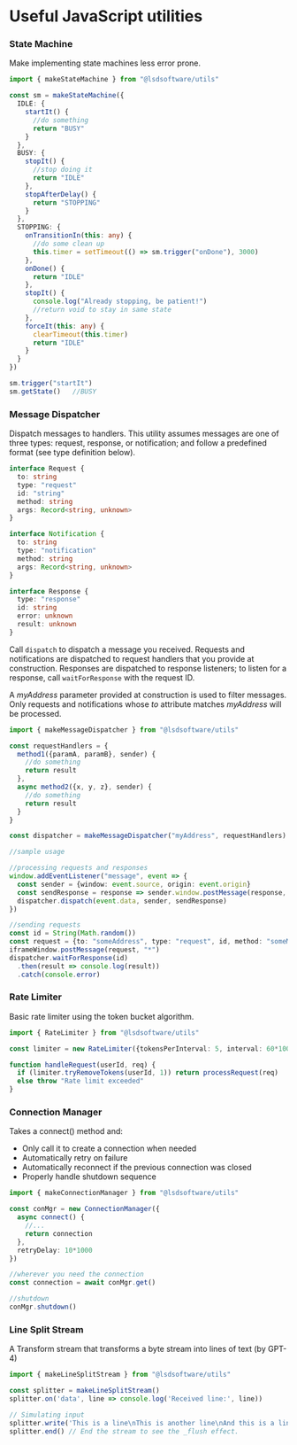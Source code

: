# Useful JavaScript utilities


### State Machine
Make implementing state machines less error prone.

```typescript
import { makeStateMachine } from "@lsdsoftware/utils"

const sm = makeStateMachine({
  IDLE: {
    startIt() {
      //do something
      return "BUSY"
    }
  },
  BUSY: {
    stopIt() {
      //stop doing it
      return "IDLE"
    },
    stopAfterDelay() {
      return "STOPPING"
    }
  },
  STOPPING: {
    onTransitionIn(this: any) {
      //do some clean up
      this.timer = setTimeout(() => sm.trigger("onDone"), 3000)
    },
    onDone() {
      return "IDLE"
    },
    stopIt() {
      console.log("Already stopping, be patient!")
      //return void to stay in same state
    },
    forceIt(this: any) {
      clearTimeout(this.timer)
      return "IDLE"
    }
  }
})

sm.trigger("startIt")
sm.getState()   //BUSY
```



### Message Dispatcher
Dispatch messages to handlers.  This utility assumes messages are one of three types: request, response, or notification; and follow a predefined format (see type definition below).

```typescript
interface Request {
  to: string
  type: "request"
  id: "string"
  method: string
  args: Record<string, unknown>
}

interface Notification {
  to: string
  type: "notification"
  method: string
  args: Record<string, unknown>
}

interface Response {
  type: "response"
  id: string
  error: unknown
  result: unknown
}
```

Call `dispatch` to dispatch a message you received.  Requests and notifications are dispatched to request handlers that you provide at construction.  Responses are dispatched to response listeners; to listen for a response, call `waitForResponse` with the request ID.

A _myAddress_ parameter provided at construction is used to filter messages.  Only requests and notifications whose _to_ attribute matches _myAddress_ will be processed.

```typescript
import { makeMessageDispatcher } from "@lsdsoftware/utils"

const requestHandlers = {
  method1({paramA, paramB}, sender) {
    //do something
    return result
  },
  async method2({x, y, z}, sender) {
    //do something
    return result
  }
}

const dispatcher = makeMessageDispatcher("myAddress", requestHandlers)

//sample usage

//processing requests and responses
window.addEventListener("message", event => {
  const sender = {window: event.source, origin: event.origin}
  const sendResponse = response => sender.window.postMessage(response, sender.origin)
  dispatcher.dispatch(event.data, sender, sendResponse)
})

//sending requests
const id = String(Math.random())
const request = {to: "someAddress", type: "request", id, method: "someMethod", args: {}}
iframeWindow.postMessage(request, "*")
dispatcher.waitForResponse(id)
  .then(result => console.log(result))
  .catch(console.error)
```



### Rate Limiter
Basic rate limiter using the token bucket algorithm.

```typescript
import { RateLimiter } from "@lsdsoftware/utils"

const limiter = new RateLimiter({tokensPerInterval: 5, interval: 60*1000})

function handleRequest(userId, req) {
  if (limiter.tryRemoveTokens(userId, 1)) return processRequest(req)
  else throw "Rate limit exceeded"
}
```



### Connection Manager
Takes a connect() method and:
- Only call it to create a connection when needed
- Automatically retry on failure
- Automatically reconnect if the previous connection was closed
- Properly handle shutdown sequence

```typescript
import { makeConnectionManager } from "@lsdsoftware/utils"

const conMgr = new ConnectionManager({
  async connect() {
    //...
    return connection
  },
  retryDelay: 10*1000
})

//wherever you need the connection
const connection = await conMgr.get()

//shutdown
conMgr.shutdown()
```



### Line Split Stream
A Transform stream that transforms a byte stream into lines of text (by GPT-4)

```typescript
import { makeLineSplitStream } from "@lsdsoftware/utils"

const splitter = makeLineSplitStream()
splitter.on('data', line => console.log('Received line:', line))

// Simulating input
splitter.write('This is a line\nThis is another line\nAnd this is a line as well')
splitter.end() // End the stream to see the _flush effect.
```
